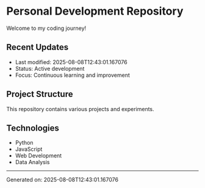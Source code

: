 # Personal Development Repository

Welcome to my coding journey! 

## Recent Updates
- Last modified: 2025-08-08T12:43:01.167076
- Status: Active development
- Focus: Continuous learning and improvement

## Project Structure
This repository contains various projects and experiments.

## Technologies
- Python
- JavaScript  
- Web Development
- Data Analysis

---
Generated on: 2025-08-08T12:43:01.167076
